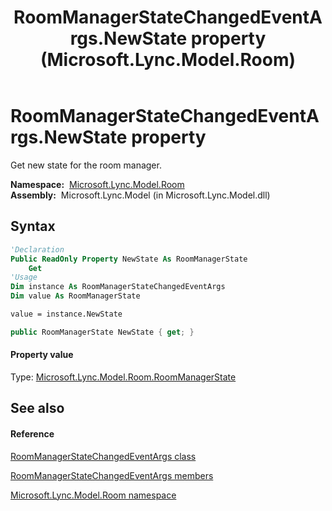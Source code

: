 ﻿---
title: RoomManagerStateChangedEventArgs.NewState property  (Microsoft.Lync.Model.Room)
TOCTitle: 'NewState property '
ms:assetid: P:Microsoft.Lync.Model.Room.RoomManagerStateChangedEventArgs.NewState_DI_3_UC_OCS14MrefLyncWPF
ms:mtpsurl: https://msdn.microsoft.com/en-us/library/microsoft.lync.model.room.roommanagerstatechangedeventargs.newstate_di_3_uc_ocs14mreflyncwpf(v=office.15)
ms:contentKeyID: 48599436
ms.date: 07/28/2014
mtps_version: v=office.15
f1_keywords:
- Microsoft.Lync.Model.Room.RoomManagerStateChangedEventArgs.NewState
dev_langs:
- CSharp
- JScript
- VB
- other
---

# RoomManagerStateChangedEventArgs.NewState property

Get new state for the room manager.

**Namespace:**  [Microsoft.Lync.Model.Room](microsoft-lync-model-room-namespace_2.md)  
**Assembly:**  Microsoft.Lync.Model (in Microsoft.Lync.Model.dll)

## Syntax

``` vb
'Declaration
Public ReadOnly Property NewState As RoomManagerState
    Get
'Usage
Dim instance As RoomManagerStateChangedEventArgs
Dim value As RoomManagerState

value = instance.NewState
```

``` csharp
public RoomManagerState NewState { get; }
```

#### Property value

Type: [Microsoft.Lync.Model.Room.RoomManagerState](roommanagerstate-enumeration-microsoft-lync-model-room_2.md)  

## See also

#### Reference

[RoomManagerStateChangedEventArgs class](roommanagerstatechangedeventargs-class-microsoft-lync-model-room_2.md)

[RoomManagerStateChangedEventArgs members](roommanagerstatechangedeventargs-members-microsoft-lync-model-room_2.md)

[Microsoft.Lync.Model.Room namespace](microsoft-lync-model-room-namespace_2.md)

